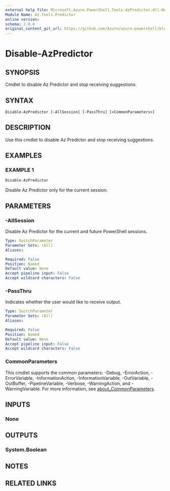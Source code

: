 ```yaml
---
external help file: Microsoft.Azure.PowerShell.Tools.AzPredictor.dll-Help.xml
Module Name: Az.Tools.Predictor
online version:
schema: 2.0.0
original_content_git_url: https://github.com/Azure/azure-powershell/blob/main/tools/Az.Tools.Predictor/help/Disable-AzPredictor.md
---
```


# Disable-AzPredictor

## SYNOPSIS
Cmdlet to disable Az Predictor and stop receiving suggestions.

## SYNTAX

```
Disable-AzPredictor [-AllSession] [-PassThru] [<CommonParameters>]
```

## DESCRIPTION

Use this cmdlet to disable Az Predictor and stop receiving suggestions.

## EXAMPLES

### EXAMPLE 1

```powershell
Disable-AzPredictor
```

Disable Az Predictor only for the current session.

## PARAMETERS

### -AllSession

Disable Az Predictor for the current and future PowerShell sessions.

```yaml
Type: SwitchParameter
Parameter Sets: (All)
Aliases:

Required: False
Position: Named
Default value: None
Accept pipeline input: False
Accept wildcard characters: False
```

### -PassThru

Indicates whether the user would like to receive output.

```yaml
Type: SwitchParameter
Parameter Sets: (All)
Aliases:

Required: False
Position: Named
Default value: None
Accept pipeline input: False
Accept wildcard characters: False
```

### CommonParameters

This cmdlet supports the common parameters: -Debug, -ErrorAction, -ErrorVariable,
-InformationAction, -InformationVariable, -OutVariable, -OutBuffer, -PipelineVariable, -Verbose,
-WarningAction, and -WarningVariable. For more information, see
[about_CommonParameters](http://go.microsoft.com/fwlink/?LinkID=113216).

## INPUTS

### None

## OUTPUTS

### System.Boolean

## NOTES

## RELATED LINKS
